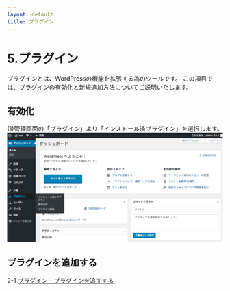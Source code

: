 ```yaml
---
layout: default
title: プラグイン
---
```


# 5.プラグイン
プラグインとは、WordPressの機能を拡張する為のツールです。
この項目では、プラグインの有効化と新規追加方法についてご説明いたします。

## 有効化
(1)管理画面の「プラグイン」より「インストール済プラグイン」を選択します。
![管理画面の「プラグイン」より「インストール済プラグイン」を選択します。](./images/plugin01.png)

## プラグインを追加する
2-1 [プラグイン - プラグインを追加する](./index-1.html)
